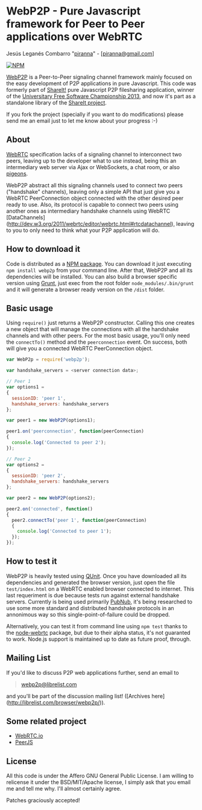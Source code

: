 # WebP2P - Pure Javascript framework for Peer to Peer applications over WebRTC

Jesús Leganés Combarro "[piranna](https://github.com/piranna)" - [piranna@gmail.com]

[![NPM](https://nodei.co/npm/webp2p.png?downloads=true&stars=true)](https://nodei.co/npm/webp2p/)

[WebP2P](http://webp2p.io) is a Peer-to-Peer signaling channel framework mainly focused on the easy development of P2P applications in pure Javascript. This code was formerly part of [ShareIt!](https://github.com/ShareIt-project/ShareIt) pure Javascript P2P filesharing application, winner of the [Universitary Free Software Championship 2013](http://www.concursosoftwarelibre.org/1213), and now it's part as a standalone library of the [ShareIt project](http://shareit.es).

If you fork the project (specially if you want to do modifications) please
send me an email just to let me know about your progress :-)

## About

[WebRTC](http://www.webrtc.org) specification lacks of a signaling channel to interconnect two peers, leaving up to the developer what to use instead, being this an intermediary web server via Ajax or WebSockets, a chat room, or also [pigeons](http://en.wikipedia.org/wiki/IP_over_Avian_Carriers).

WebP2P abstract all this signaling channels used to connect two peers ("handshake" channels), leaving only a simple API that just give you a WebRTC PeerConnection object connected with the other desired peer ready to use. Also, its protocol is capable to connect two peers using another ones as intermediary handshake channels using WebRTC [DataChannels]
(http://dev.w3.org/2011/webrtc/editor/webrtc.html#rtcdatachannel), leaving to you to only need to think what your P2P application will do.

## How to download it

Code is distributed as a [NPM package](https://www.npmjs.org/package/webp2p). You can download it just executing ```npm install webp2p``` from your command line. After that, WebP2P and all its dependencies will be installed. You can also build a browser specific version using [Grunt](http://gruntjs.com), just exec from the root folder ```node_modules/.bin/grunt``` and it will generate a browser ready version on the ```/dist``` folder.

## Basic usage

Using ```require()``` just returns a WebP2P constructor. Calling this one creates a new object that will manage the connections with all the handshake channels and with other peers. For the most basic usage, you'll only need the ```connectTo()``` method and the ```peerconnection``` event. On success, both will give you a connected WebRTC PeerConnection object.

```Javascript
var WebP2p = require('webp2p');

var handshake_servers = <server connection data>;

// Peer 1
var options1 =
{
  sessionID: 'peer 1',
  handshake_servers: handshake_servers
};

var peer1 = new WebP2P(options1);

peer1.on('peerconnection', function(peerConnection)
{
  console.log('Connected to peer 2');
});

// Peer 2
var options2 =
{
  sessionID: 'peer 2',
  handshake_servers: handshake_servers
};

var peer2 = new WebP2P(options2);

peer2.on('connected', function()
{
  peer2.connectTo('peer 1', function(peerConnection)
  {
    console.log('Connected to peer 1');
  });
});

```

## How to test it

WebP2P is heavily tested using [QUnit](http://qunitjs.com). Once you have downloaded all its dependencies and generated the browser version, just open the file ```test/index.html``` on a WebRTC enabled browser connected to internet. This last requeriment is due because tests run against external handshake servers. Currently is being used primarily [PubNub](http://www.pubnub.com), it's being researched to use some more standard and distributed handshake protocols in an annonimous way so this single-point-of-failure could be dropped.

Alternatively, you can test it from command line using ```npm test``` thanks to the [node-webrtc](http://js-platform.github.io/node-webrtc) package, but due to their alpha status, it's not guaranted to work. Node.js support is maintained up to date as future proof, through.

## Mailing List

If you'd like to discuss P2P web applications further, send an email to 

> webp2p@librelist.com

and you'll be part of the discussion mailing list! ([Archives here]
(http://librelist.com/browser/webp2p/)).

## Some related project

* [WebRTC.io](https://github.com/webRTC/webRTC.io)
* [PeerJS](http://peerjs.com)

## License

All this code is under the Affero GNU General Public License. I am willing to relicense it under the BSD/MIT/Apache license, I simply ask that you email me and tell me why. I'll almost certainly agree.

Patches graciously accepted!
